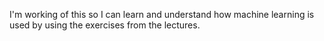 I'm working of this so I can learn and understand how machine learning is used by using the exercises from the lectures.
